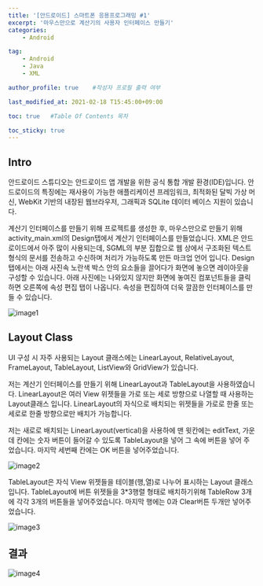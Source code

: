 ```yaml
---
title: '[안드로이드] 스마트폰 응용프로그래밍 #1' 
excerpt: '마우스만으로 계산기의 사용자 인터페이스 만들기'
categories:
    - Android

tag:
    - Android
    - Java
    - XML

author_profile: true    #작성자 프로필 출력 여부

last_modified_at: 2021-02-18 T15:45:00+09:00

toc: true   #Table Of Contents 목차 

toc_sticky: true
---
```


## Intro

안드로이드 스튜디오는 안드로이드 앱 개발을 위한 공식 통합 개발 환경(IDE)입니다. 안드로이드의 특징에는 재사용이 가능한 애플리케이션 프레임워크, 최적화된 달빅 가상 머신, WebKit 기반의 내장된 웹브라우저, 그래픽과 SQLite 데이터 베이스 지원이 있습니다. 

계산기 인터페이스를 만들기 위해 프로젝트를 생성한 후, 마우스만으로 만들기 위해 activity_main.xml의 Design탭에서 계산기 인터페이스를 만들었습니다. XML은 안드로이드에서 아주 많이 사용되는데, SGML의 부분 집합으로 웹 상에서 구조화된 텍스트 형식의 문서를 전송하고 수신하며 처리가 가능하도록 만든 마크업 언어 입니다. Design 탭에서는 아래 사진속 노란색 박스 안의 요소들을 끌어다가 화면에 놓으면 레이아웃을 구성할 수 있습니다. 아래 사진에는 나와있지 않지만 화면에 놓여진 컴포넌트들을 클릭하면 오른쪽에 속성 편집 탭이 나옵니다. 속성을 편집하여 더욱 깔끔한 인터페이스를 만들 수 있습니다.

![image1](https://user-images.githubusercontent.com/47733530/108316254-04bd1880-7200-11eb-8041-f00224a007b6.png)


## Layout Class

UI 구성 시 자주 사용되는 Layout 클래스에는 LinearLayout, RelativeLayout, FrameLayout, TableLayout, ListView와 GridView가 있습니다. 

저는 계산기 인터페이스를 만들기 위해 LinearLayout과 TableLayout을 사용하였습니다. LinearLayout은 여러 View 위젯들을 가로 또는 세로 방향으로 나열할 때 사용하는 Layout클래스 입니다. LinearLayout의 자식으로 배치되는 위젯들을 가로로 한줄 또는 세로로 한줄 방향으로만 배치가 가능합니다. 

저는 새로로 배치되는 LinearLayout(vertical)을 사용하에  맨 윗칸에는 editText, 가운데 칸에는 숫자 버튼이 들어갈 수 있도록 TableLayout을 넣어 그 속에 버튼을 넣어 주었습니다. 마지막 세번째 칸에는 OK 버튼을 넣어주었습니다. 

![image2](https://user-images.githubusercontent.com/47733530/108316259-07b80900-7200-11eb-9970-b5f785ea1d08.png)


TableLayout은 자식 View 위젯들을 테이블(행,열)로 나누어 표시하는 Layout 클래스입니다. TableLayout에 버튼 위젯들을 3*3행렬 형태로 배치하기위해 TableRow 3개에 각각 3개의 버튼들을 넣어주었습니다. 마지막 행에는 0과 Clear버튼 두개만 넣어주었습니다. 

![image3](https://user-images.githubusercontent.com/47733530/108316257-07b80900-7200-11eb-82a0-3d4213835018.png)


## 결과

![image4](https://user-images.githubusercontent.com/47733530/108316263-08509f80-7200-11eb-8c95-96bd0e55513d.png)
